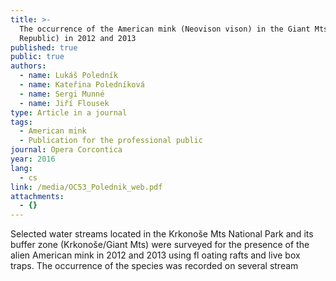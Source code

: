 ```yaml
---
title: >-
  The occurrence of the American mink (Neovison vison) in the Giant Mts (Czech
  Republic) in 2012 and 2013
published: true
public: true
authors:
  - name: Lukáš Poledník
  - name: Kateřina Poledníková
  - name: Sergi Munné
  - name: Jiří Flousek
type: Article in a journal
tags:
  - American mink
  - Publication for the professional public
journal: Opera Corcontica
year: 2016
lang:
  - cs
link: /media/OC53_Polednik_web.pdf
attachments:
  - {}
---
```

Selected water streams located in the Krkonoše Mts National Park and its buffer zone (Krkonoše/Giant Mts) were surveyed for the presence of the alien American mink in 2012 and 2013 using fl oating rafts and live box traps. The occurrence of the species was recorded on several stream
